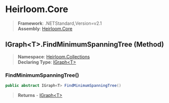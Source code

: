 # Heirloom.Core

> **Framework**: .NETStandard,Version=v2.1  
> **Assembly**: [Heirloom.Core][0]

## IGraph\<T>.FindMinimumSpanningTree (Method)

> **Namespace**: [Heirloom.Collections][0]  
> **Declaring Type**: [IGraph\<T>][1]

### FindMinimumSpanningTree()

```cs
public abstract IGraph<T> FindMinimumSpanningTree()
```

> **Returns** - [IGraph\<T>][1]

[0]: ../../../Heirloom.Core.md
[1]: ../IGraph[T].md
